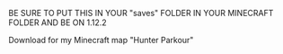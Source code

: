 BE SURE TO PUT THIS IN YOUR "saves" FOLDER IN YOUR MINECRAFT FOLDER AND BE ON 1.12.2

Download for my Minecraft map "Hunter Parkour"

